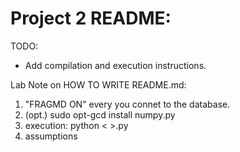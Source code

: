 # Project 2 README:

TODO: 
 * Add compilation and execution instructions.



Lab Note on HOW TO WRITE README.md:
1. "FRAGMD ON" every you connet to the database.
2. (opt.) sudo opt-gcd install numpy.py
3. execution: python < >.py 
4. assumptions
